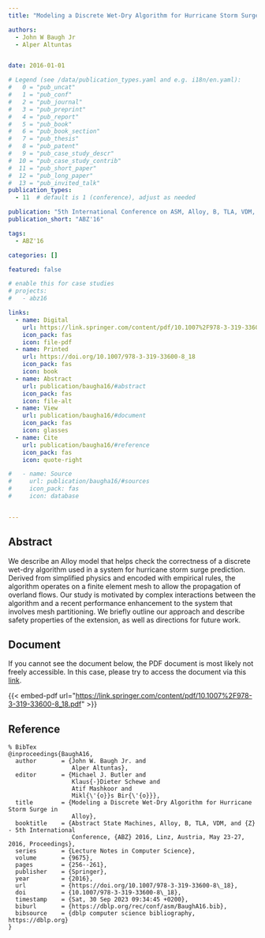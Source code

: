 ```yaml
---
title: "Modeling a Discrete Wet-Dry Algorithm for Hurricane Storm Surge in Alloy"

authors:
  - John W Baugh Jr
  - Alper Altuntas


date: 2016-01-01

# Legend (see /data/publication_types.yaml and e.g. i18n/en.yaml): 
#   0 = "pub_uncat"
#   1 = "pub_conf"
#   2 = "pub_journal"
#   3 = "pub_preprint"
#   4 = "pub_report"
#   5 = "pub_book"
#   6 = "pub_book_section"
#   7 = "pub_thesis"
#   8 = "pub_patent"
#   9 = "pub_case_study_descr"
#  10 = "pub_case_study_contrib"
#  11 = "pub_short_paper"
#  12 = "pub_long_paper"
#  13 = "pub_invited_talk"
publication_types:
  - 11  # default is 1 (conference), adjust as needed

publication: "5th International Conference on ASM, Alloy, B, TLA, VDM, and Z (ABZ'16)"
publication_short: "ABZ'16"

tags:
  - ABZ'16

categories: []

featured: false

# enable this for case studies
# projects:
#   - abz16

links:
  - name: Digital
    url: https://link.springer.com/content/pdf/10.1007%2F978-3-319-33600-8_18.pdf
    icon_pack: fas
    icon: file-pdf
  - name: Printed
    url: https://doi.org/10.1007/978-3-319-33600-8_18
    icon_pack: fas
    icon: book
  - name: Abstract
    url: publication/baugha16/#abstract
    icon_pack: fas
    icon: file-alt
  - name: View
    url: publication/baugha16/#document
    icon_pack: fas
    icon: glasses
  - name: Cite
    url: publication/baugha16/#reference
    icon_pack: fas
    icon: quote-right

#   - name: Source
#     url: publication/baugha16/#sources
#     icon_pack: fas
#     icon: database


---
```


## Abstract

We describe an Alloy model that helps check the correctness of a discrete wet-dry algorithm used in a system for hurricane storm surge prediction. Derived from simplified physics and encoded with empirical rules, the algorithm operates on a finite element mesh to allow the propagation of overland flows. Our study is motivated by complex interactions between the algorithm and a recent performance enhancement to the system that involves mesh partitioning. We briefly outline our approach and describe safety properties of the extension, as well as directions for future work.

## Document

If you cannot see the document below, the PDF document is most likely not freely accessible. In this case, please try to access the document via this <a href="https://link.springer.com/content/pdf/10.1007%2F978-3-319-33600-8_18.pdf">link</a>.

{{< embed-pdf url="https://link.springer.com/content/pdf/10.1007%2F978-3-319-33600-8_18.pdf" >}}

## Reference

```
% BibTex
@inproceedings{BaughA16,
  author       = {John W. Baugh Jr. and
                  Alper Altuntas},
  editor       = {Michael J. Butler and
                  Klaus{-}Dieter Schewe and
                  Atif Mashkoor and
                  Mikl{\'{o}}s Bir{\'{o}}},
  title        = {Modeling a Discrete Wet-Dry Algorithm for Hurricane Storm Surge in
                  Alloy},
  booktitle    = {Abstract State Machines, Alloy, B, TLA, VDM, and {Z} - 5th International
                  Conference, {ABZ} 2016, Linz, Austria, May 23-27, 2016, Proceedings},
  series       = {Lecture Notes in Computer Science},
  volume       = {9675},
  pages        = {256--261},
  publisher    = {Springer},
  year         = {2016},
  url          = {https://doi.org/10.1007/978-3-319-33600-8\_18},
  doi          = {10.1007/978-3-319-33600-8\_18},
  timestamp    = {Sat, 30 Sep 2023 09:34:45 +0200},
  biburl       = {https://dblp.org/rec/conf/asm/BaughA16.bib},
  bibsource    = {dblp computer science bibliography, https://dblp.org}
}


```

<!-- # add information for case study papers (if available)
## Sources

- **Used formal method:**
  [ASM](/method/asm)
- **Resources and tools:**
  Asmeta

For more information, please contact the <a href ="mailto:silvia.bonfanti@unibg.it;arcaini@nii.ac.jp;angelo.gargantini@unibg.it;scandurra@unibg.it;elvinia.riccobene@unimi.it">authors</a>-->

